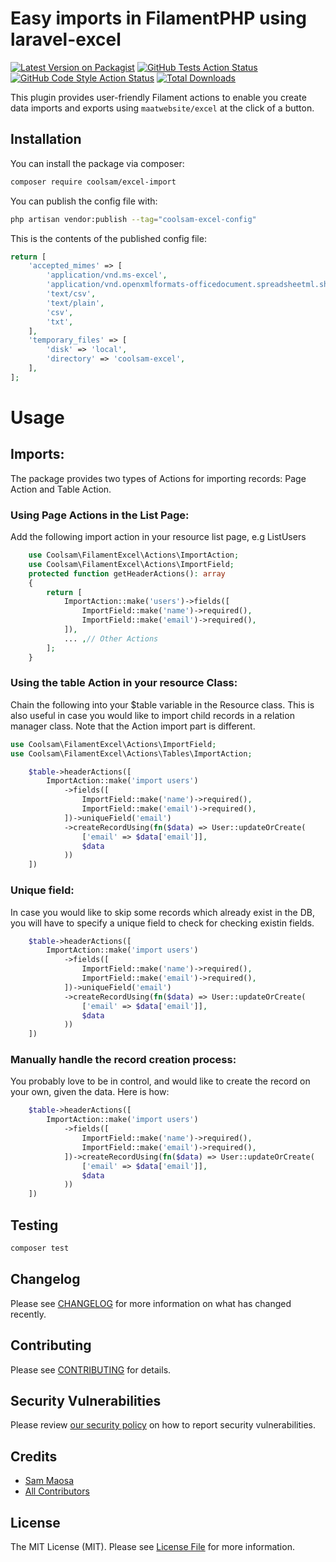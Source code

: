 # Easy imports in FilamentPHP using laravel-excel

[![Latest Version on Packagist](https://img.shields.io/packagist/v/coolsam/excel-import.svg?style=flat-square)](https://packagist.org/packages/coolsam/excel-import)
[![GitHub Tests Action Status](https://img.shields.io/github/actions/workflow/status/coolsam726/filament-excel-import/run-tests.yml?branch=main&label=tests&style=flat-square)](https://github.com/coolsam726/filament-excel-import/actions?query=workflow%3Arun-tests+branch%3Amain)
[![GitHub Code Style Action Status](https://img.shields.io/github/actions/workflow/status/coolsam726/filament-excel-import/fix-php-code-style-issues.yml?branch=main&label=code%20style&style=flat-square)](https://github.com/coolsam726/filament-excel-import/actions?query=workflow%3A"Fix+PHP+code+style+issues"+branch%3Amain)
[![Total Downloads](https://img.shields.io/packagist/dt/coolsam/excel-import.svg?style=flat-square)](https://packagist.org/packages/coolsam/excel-import)



This plugin provides user-friendly Filament actions to enable you create data imports and exports using `maatwebsite/excel` at the click of a button.

## Installation

You can install the package via composer:

```bash
composer require coolsam/excel-import
```

You can publish the config file with:

```bash
php artisan vendor:publish --tag="coolsam-excel-config"
```


This is the contents of the published config file:

```php
return [
    'accepted_mimes' => [
        'application/vnd.ms-excel',
        'application/vnd.openxmlformats-officedocument.spreadsheetml.sheet',
        'text/csv',
        'text/plain',
        'csv',
        'txt',
    ],
    'temporary_files' => [
        'disk' => 'local',
        'directory' => 'coolsam-excel',
    ],
];
```

# Usage

## Imports:
The package provides two types of Actions for importing records: Page Action and Table Action.
### Using Page Actions in the List Page:
Add the following import action in your resource list page, e.g ListUsers
```php
    use Coolsam\FilamentExcel\Actions\ImportAction;
    use Coolsam\FilamentExcel\Actions\ImportField;
    protected function getHeaderActions(): array
    {
        return [
            ImportAction::make('users')->fields([
                ImportField::make('name')->required(),
                ImportField::make('email')->required(),
            ]),
            ... ,// Other Actions
        ];
    }
```
### Using the table Action in your resource Class:
Chain the following into your $table variable in the Resource class.
This is also useful in case you would like to import child records in a relation manager class.
Note that the Action import part is different.
```php
use Coolsam\FilamentExcel\Actions\ImportField;
use Coolsam\FilamentExcel\Actions\Tables\ImportAction;

    $table->headerActions([
        ImportAction::make('import users')
            ->fields([
                ImportField::make('name')->required(),
                ImportField::make('email')->required(),
            ])->uniqueField('email')
            ->createRecordUsing(fn($data) => User::updateOrCreate(
                ['email' => $data['email']],
                $data
            ))
    ])
```

### Unique field:
In case you would like to skip some records which already exist in the DB, you will have to specify a unique field to check for checking existin fields.
```php
    $table->headerActions([
        ImportAction::make('import users')
            ->fields([
                ImportField::make('name')->required(),
                ImportField::make('email')->required(),
            ])->uniqueField('email')
            ->createRecordUsing(fn($data) => User::updateOrCreate(
                ['email' => $data['email']],
                $data
            ))
    ])
```

### Manually handle the record creation process:
You probably love to be in control, and would like to create the record on your own, given the data. Here is how:
```php
    $table->headerActions([
        ImportAction::make('import users')
            ->fields([
                ImportField::make('name')->required(),
                ImportField::make('email')->required(),
            ])->createRecordUsing(fn($data) => User::updateOrCreate(
                ['email' => $data['email']],
                $data
            ))
    ])
```


## Testing

```bash
composer test
```

## Changelog

Please see [CHANGELOG](CHANGELOG.md) for more information on what has changed recently.

## Contributing

Please see [CONTRIBUTING](.github/CONTRIBUTING.md) for details.

## Security Vulnerabilities

Please review [our security policy](../../security/policy) on how to report security vulnerabilities.

## Credits

- [Sam Maosa](https://github.com/coolsam726)
- [All Contributors](../../contributors)

## License

The MIT License (MIT). Please see [License File](LICENSE.md) for more information.
